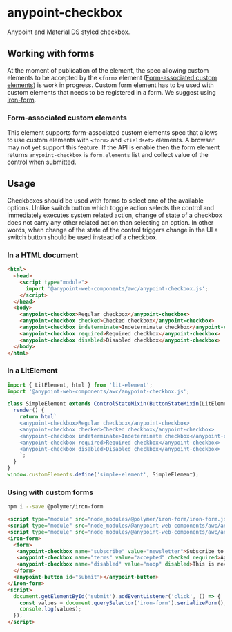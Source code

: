 # anypoint-checkbox

Anypoint and Material DS styled checkbox.

## Working with forms

At the moment of publication of the element, the spec allowing custom elements to be accepted by the `<form>` element ([Form-associated custom elements](https://www.chromestatus.com/feature/4708990554472448)) is work in progress.
Custom form element has to be used with custom elements that needs to be registered in a form. We suggest using [iron-form](https://www.webcomponents.org/element/@polymer/iron-form).

### Form-associated custom elements

This element supports form-associated custom elements spec that allows to use custom elements with `<form>` and `<fieldset>` elements. A browser may not yet support this feature.
If the API is enable then the form element returns `anypoint-checkbox` is `form.elements` list and collect value of the control when submitted.

## Usage

Checkboxes should be used with forms to select one of the available options. Unlike switch button which toggle action selects the control and immediately executes system related action, change of state of a checkbox does not carry any other related action than selecting an option.
In other words, when change of the state of the control triggers change in the UI a switch button should be used instead of a checkbox.

### In a HTML document

```html
<html>
  <head>
    <script type="module">
      import '@anypoint-web-components/awc/anypoint-checkbox.js';
    </script>
  </head>
  <body>
    <anypoint-checkbox>Regular checkbox</anypoint-checkbox>
    <anypoint-checkbox checked>Checked checkbox</anypoint-checkbox>
    <anypoint-checkbox indeterminate>Indeterminate checkbox</anypoint-checkbox>
    <anypoint-checkbox required>Required checkbox</anypoint-checkbox>
    <anypoint-checkbox disabled>Disabled checkbox</anypoint-checkbox>
  </body>
</html>
```

### In a LitElement

```js
import { LitElement, html } from 'lit-element';
import '@anypoint-web-components/awc/anypoint-checkbox.js';

class SimpleElement extends ControlStateMixin(ButtonStateMixin(LitElement)) {
  render() {
    return html`
    <anypoint-checkbox>Regular checkbox</anypoint-checkbox>
    <anypoint-checkbox checked>Checked checkbox</anypoint-checkbox>
    <anypoint-checkbox indeterminate>Indeterminate checkbox</anypoint-checkbox>
    <anypoint-checkbox required>Required checkbox</anypoint-checkbox>
    <anypoint-checkbox disabled>Disabled checkbox</anypoint-checkbox>
    `;
  }
}
window.customElements.define('simple-element', SimpleElement);
```

### Using with custom forms

```sh
npm i --save @polymer/iron-form
```

```html
<script type="module" src="node_modules/@polymer/iron-form/iron-form.js"></script>
<script type="module" src="node_modules/@anypoint-web-components/awc/anypoint-checkbox.js"></script>
<script type="module" src="node_modules/@anypoint-web-components/awc/anypoint-button.js"></script>
<iron-form>
  <form>
   <anypoint-checkbox name="subscribe" value="newsletter">Subscribe to our newsletter</anypoint-checkbox>
   <anypoint-checkbox name="terms" value="accepted" checked required>Agree to terms and conditions</anypoint-checkbox>
   <anypoint-checkbox name="disabled" value="noop" disabled>This is never included</anypoint-checkbox>
  </form>
  <anypoint-button id="submit"></anypoint-button>
</iron-form>
<script>
  document.getElementById('submit').addEventListener('click', () => {
    const values = document.querySelector('iron-form').serializeForm();
    console.log(values);
  });
</script>
```
